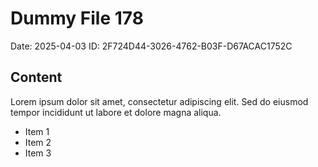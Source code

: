 # Dummy File 178

Date: 2025-04-03
ID: 2F724D44-3026-4762-B03F-D67ACAC1752C

## Content

Lorem ipsum dolor sit amet, consectetur adipiscing elit.
Sed do eiusmod tempor incididunt ut labore et dolore magna aliqua.

* Item 1
* Item 2
* Item 3
